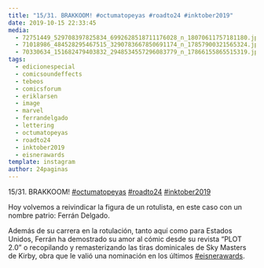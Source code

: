 ```yaml
---
title: "15/31. BRAKKOOM! #octumatopeyas #roadto24 #inktober2019"
date: 2019-10-15 22:33:45
media: 
  - 72751449_529708397825834_6992628518711176028_n_18070611757181180.jpg
  - 71018986_484528295467515_3290783667850691174_n_17857900321565324.jpg
  - 70330634_151682479403832_2948534557296083779_n_17866155865515319.jpg
tags: 
  - edicionespecial
  - comicsoundeffects
  - tebeos
  - comicsforum
  - eriklarsen
  - image
  - marvel
  - ferrandelgado
  - lettering
  - octumatopeyas
  - roadto24
  - inktober2019
  - eisnerawards
template: instagram
author: 24paginas
---
```


15/31. BRAKKOOM! [#octumatopeyas](/tags/octumatopeyas) [#roadto24](/tags/roadto24) [#inktober2019](/tags/inktober2019)

Hoy volvemos a reivindicar la figura de un rotulista, en este caso con un nombre patrio: Ferrán Delgado.

Además de su carrera en la rotulación, tanto aquí como para Estados Unidos, Ferrán ha demostrado su amor al cómic desde su revista “PLOT 2.0” o recopilando y remasterizando las tiras dominicales de Sky Masters de Kirby, obra que le valió una nominación en los últimos [#eisnerawards](/tags/eisnerawards).
